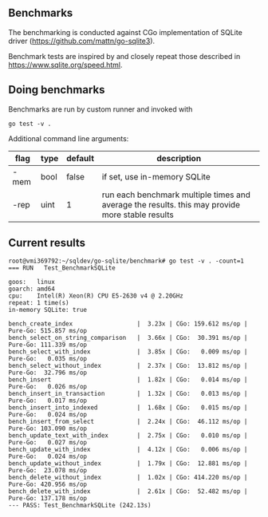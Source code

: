 ## Benchmarks
The benchmarking is conducted against CGo implementation of SQLite driver (https://github.com/mattn/go-sqlite3).

Benchmark tests are inspired by and closely repeat those described in https://www.sqlite.org/speed.html.

## Doing benchmarks
Benchmarks are run by custom runner and invoked with
```console
go test -v .
```
Additional command line arguments:

| flag | type | default | description                                                                                     |
| ---- | ---- | ------- | ----------------------------------------------------------------------------------------------- |
| -mem | bool | false   | if set, use in-memory SQLite                                                                    |
| -rep | uint | 1       | run each benchmark multiple times and average the results. this may provide more stable results |


## Current results
```console
root@vmi369792:~/sqldev/go-sqlite/benchmark# go test -v . -count=1
=== RUN   Test_BenchmarkSQLite

goos:   linux
goarch: amd64
cpu:    Intel(R) Xeon(R) CPU E5-2630 v4 @ 2.20GHz
repeat: 1 time(s)
in-memory SQLite: true

bench_create_index                  |  3.23x | CGo: 159.612 ms/op | Pure-Go: 515.857 ms/op
bench_select_on_string_comparison   |  3.66x | CGo:  30.391 ms/op | Pure-Go: 111.339 ms/op
bench_select_with_index             |  3.85x | CGo:   0.009 ms/op | Pure-Go:   0.035 ms/op
bench_select_without_index          |  2.37x | CGo:  13.812 ms/op | Pure-Go:  32.796 ms/op
bench_insert                        |  1.82x | CGo:   0.014 ms/op | Pure-Go:   0.026 ms/op
bench_insert_in_transaction         |  1.32x | CGo:   0.013 ms/op | Pure-Go:   0.017 ms/op
bench_insert_into_indexed           |  1.68x | CGo:   0.015 ms/op | Pure-Go:   0.024 ms/op
bench_insert_from_select            |  2.24x | CGo:  46.112 ms/op | Pure-Go: 103.090 ms/op
bench_update_text_with_index        |  2.75x | CGo:   0.010 ms/op | Pure-Go:   0.027 ms/op
bench_update_with_index             |  4.12x | CGo:   0.006 ms/op | Pure-Go:   0.024 ms/op
bench_update_without_index          |  1.79x | CGo:  12.881 ms/op | Pure-Go:  23.078 ms/op
bench_delete_without_index          |  1.02x | CGo: 414.220 ms/op | Pure-Go: 420.956 ms/op
bench_delete_with_index             |  2.61x | CGo:  52.482 ms/op | Pure-Go: 137.178 ms/op
--- PASS: Test_BenchmarkSQLite (242.13s)
```
